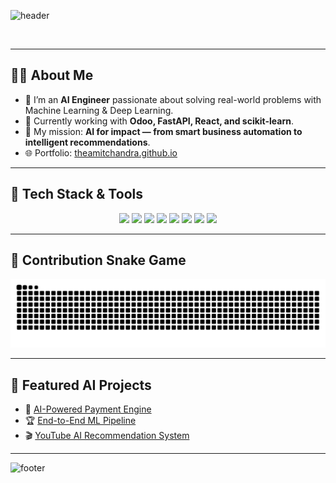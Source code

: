 <!-- ===================== HEADER ===================== -->
<!-- Futuristic AI Techie Profile Header -->
![header](https://capsule-render.vercel.app/api?type=waving&height=220&text=Amit%20Chandra%20-%20AI%20Engineer&fontSize=40&fontColor=ffffff&color=gradient&animation=fadeIn&fontAlignY=40&desc=🚀%20Building%20Futuristic%20AI%20Solutions&descAlignY=65&descAlign=50)


<p align="center">
  <img src="https://raw.githubusercontent.com/Anmol-Baranwal/Cool-GIFs-For-GitHub/main/Grid%20GIFs/cyber-lines.gif" width="100%" height="3px"/>
</p>

---

## 🧑‍💻 About Me
- 🔭 I’m an **AI Engineer** passionate about solving real-world problems with Machine Learning & Deep Learning.  
- 🌱 Currently working with **Odoo, FastAPI, React, and scikit-learn**.  
- 🎯 My mission: **AI for impact — from smart business automation to intelligent recommendations**.  
- 🌐 Portfolio: [theamitchandra.github.io](https://theamitchandra.github.io)  

---

## 🧠 Tech Stack & Tools

<p align="center">
  <img src="https://img.shields.io/badge/Python-0D1117?style=for-the-badge&logo=python&logoColor=00FFFF&labelColor=0D1117&color=0D1117"/>
  <img src="https://img.shields.io/badge/TensorFlow-0D1117?style=for-the-badge&logo=tensorflow&logoColor=FF6F00&labelColor=0D1117&color=0D1117"/>
  <img src="https://img.shields.io/badge/PyTorch-0D1117?style=for-the-badge&logo=pytorch&logoColor=EE4C2C&labelColor=0D1117&color=0D1117"/>
  <img src="https://img.shields.io/badge/Scikit--learn-0D1117?style=for-the-badge&logo=scikit-learn&logoColor=F7931E&labelColor=0D1117&color=0D1117"/>
  <img src="https://img.shields.io/badge/Django-0D1117?style=for-the-badge&logo=django&logoColor=0FF6FF&labelColor=0D1117&color=0D1117"/>
  <img src="https://img.shields.io/badge/FastAPI-0D1117?style=for-the-badge&logo=fastapi&logoColor=009688&labelColor=0D1117&color=0D1117"/>
  <img src="https://img.shields.io/badge/React-0D1117?style=for-the-badge&logo=react&logoColor=61DAFB&labelColor=0D1117&color=0D1117"/>
  <img src="https://img.shields.io/badge/PostgreSQL-0D1117?style=for-the-badge&logo=postgresql&logoColor=00FFFF&labelColor=0D1117&color=0D1117"/>
</p>

---

## 🐍 Contribution Snake Game

<p align="center">
  <img src="https://raw.githubusercontent.com/TheAmitChandra/TheAmitChandra/output/snake.svg" alt="Snake animation" />
</p>

---

## 🚀 Featured AI Projects
- 🤖 [AI-Powered Payment Engine](https://github.com/TheAmitChandra/sample-ai-payments)  
- 🏆 [End-to-End ML Pipeline](https://github.com/TheAmitChandra/ml-pipeline)  
- 🎬 [YouTube AI Recommendation System](https://github.com/TheAmitChandra/youtube-recommender)  

---

<!-- ===================== FOOTER ===================== -->
<!-- Futuristic AI Footer -->
![footer](https://capsule-render.vercel.app/api?type=waving&height=120&section=footer&color=gradient&text=⚡%20Thanks%20for%20visiting%20my%20AI%20Tech%20Profile!%20⚡&fontSize=20&fontColor=ffffff)
